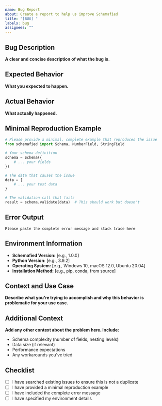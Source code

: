 ```yaml
---
name: Bug Report
about: Create a report to help us improve Schemafied
title: "[BUG] "
labels: bug
assignees: ""
---
```


## Bug Description

**A clear and concise description of what the bug is.**

## Expected Behavior

**What you expected to happen.**

## Actual Behavior

**What actually happened.**

## Minimal Reproduction Example

```python
# Please provide a minimal, complete example that reproduces the issue
from schemafied import Schema, NumberField, StringField

# Your schema definition
schema = Schema({
    # ... your fields
})

# The data that causes the issue
data = {
    # ... your test data
}

# The validation call that fails
result = schema.validate(data)  # This should work but doesn't
```

## Error Output

```
Please paste the complete error message and stack trace here
```

## Environment Information

- **Schemafied Version:** [e.g., 1.0.0]
- **Python Version:** [e.g., 3.9.2]
- **Operating System:** [e.g., Windows 10, macOS 12.0, Ubuntu 20.04]
- **Installation Method:** [e.g., pip, conda, from source]

## Context and Use Case

**Describe what you're trying to accomplish and why this behavior is problematic for your use case.**

## Additional Context

**Add any other context about the problem here. Include:**

- Schema complexity (number of fields, nesting levels)
- Data size (if relevant)
- Performance expectations
- Any workarounds you've tried

## Checklist

- [ ] I have searched existing issues to ensure this is not a duplicate
- [ ] I have provided a minimal reproduction example
- [ ] I have included the complete error message
- [ ] I have specified my environment details
